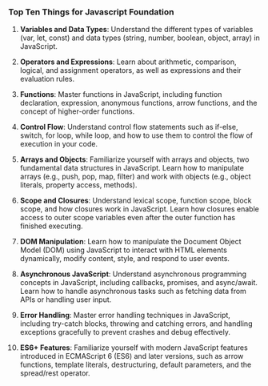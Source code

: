 ### Top Ten Things for Javascript Foundation

1. **Variables and Data Types**: Understand the different types of variables (var, let, const) and data types (string, number, boolean, object, array) in JavaScript.

2. **Operators and Expressions**: Learn about arithmetic, comparison, logical, and assignment operators, as well as expressions and their evaluation rules.

3. **Functions**: Master functions in JavaScript, including function declaration, expression, anonymous functions, arrow functions, and the concept of higher-order functions.

4. **Control Flow**: Understand control flow statements such as if-else, switch, for loop, while loop, and how to use them to control the flow of execution in your code.

5. **Arrays and Objects**: Familiarize yourself with arrays and objects, two fundamental data structures in JavaScript. Learn how to manipulate arrays (e.g., push, pop, map, filter) and work with objects (e.g., object literals, property access, methods).

6. **Scope and Closures**: Understand lexical scope, function scope, block scope, and how closures work in JavaScript. Learn how closures enable access to outer scope variables even after the outer function has finished executing.

7. **DOM Manipulation**: Learn how to manipulate the Document Object Model (DOM) using JavaScript to interact with HTML elements dynamically, modify content, style, and respond to user events.

8. **Asynchronous JavaScript**: Understand asynchronous programming concepts in JavaScript, including callbacks, promises, and async/await. Learn how to handle asynchronous tasks such as fetching data from APIs or handling user input.

9. **Error Handling**: Master error handling techniques in JavaScript, including try-catch blocks, throwing and catching errors, and handling exceptions gracefully to prevent crashes and debug effectively.

10. **ES6+ Features**: Familiarize yourself with modern JavaScript features introduced in ECMAScript 6 (ES6) and later versions, such as arrow functions, template literals, destructuring, default parameters, and the spread/rest operator.
